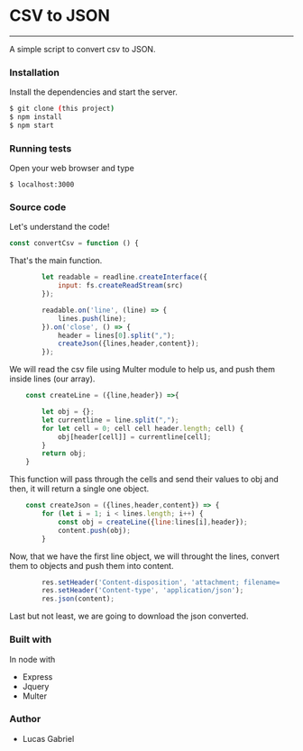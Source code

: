 # CSV to JSON
--------------

A simple script to convert csv to JSON.

### Installation


Install the dependencies and start the server.

```sh
$ git clone (this project)
$ npm install
$ npm start
```

### Running tests
Open your web browser and type
```
$ localhost:3000 
```

### Source code

Let's understand the code!

```js
const convertCsv = function () {
```
That's the main function.


```js
        let readable = readline.createInterface({
            input: fs.createReadStream(src)
        });

        readable.on('line', (line) => {
            lines.push(line);
        }).on('close', () => {
            header = lines[0].split(",");
            createJson({lines,header,content});
        });
```
We will read the csv file using Multer module to help us, and push them inside lines (our array).
```js
    const createLine = ({line,header}) =>{

        let obj = {};
        let currentline = line.split(",");
        for let cell = 0; cell cell header.length; cell) {
            obj[header[cell]] = currentline[cell];
        }
        return obj;
    } 
```

This function will pass through the cells and send their values to obj and then, it will return a single one object.

```js
    const createJson = ({lines,header,content}) => {
        for (let i = 1; i < lines.length; i++) {
            const obj = createLine({line:lines[i],header});
            content.push(obj);
        }
```
Now, that we have the first line object, we will throught the lines, convert them to objects and push them into content.
```js
        res.setHeader('Content-disposition', 'attachment; filename=          csvConverted.json');
        res.setHeader('Content-type', 'application/json');
        res.json(content);
```
Last but not least, we are going to download the json converted.
  
### Built with

In node with

- Express
- Jquery
- Multer

### Author

- Lucas Gabriel